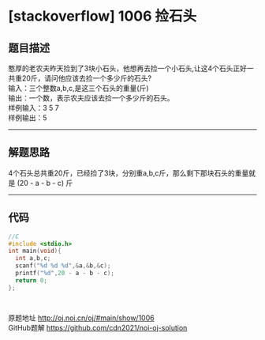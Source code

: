 # [stackoverflow] 1006 捡石头
## 题目描述  
憨厚的老农夫昨天捡到了3块小石头，他想再去捡一个小石头,让这4个石头正好一共重20斤，请问他应该去捡一个多少斤的石头?      
输入：三个整数a,b,c,是这三个石头的重量(斤)   
输出：一个数，表示农夫应该去捡一个多少斤的石头。   
样例输入：3 5 7       
样例输出：5   
<hr>  

## 解题思路    
4个石头总共重20斤，已经捡了3块，分别重a,b,c斤，那么剩下那块石头的重量就是 (20 - a - b - c) 斤   
  
<hr>  

## 代码      

```c
//C
#include <stdio.h>
int main(void){
  int a,b,c;
  scanf("%d %d %d",&a,&b,&c);
  printf("%d",20 - a - b - c);
  return 0;
};




```  

  
原题地址 <http://oj.noi.cn/oj/#main/show/1006>  
GitHub题解 <https://github.com/cdn2021/noi-oj-solution>  
